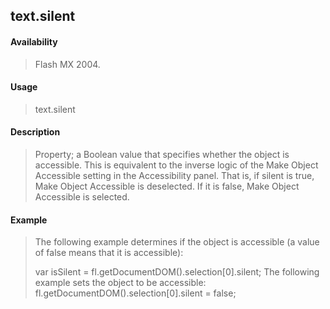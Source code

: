 ## text.silent

#### Availability

> Flash MX 2004.

#### Usage

> text.silent

#### Description

> Property; a Boolean value that specifies whether the object is accessible. This is equivalent to the inverse logic of the Make Object Accessible setting in the Accessibility panel. That is, if silent is true, Make Object Accessible is deselected. If it is false, Make Object Accessible is selected.

#### Example

> The following example determines if the object is accessible (a value of false means that it is accessible):
>
> var isSilent = fl.getDocumentDOM().selection\[0\].silent; The following example sets the object to be accessible: fl.getDocumentDOM().selection\[0\].silent = false;
